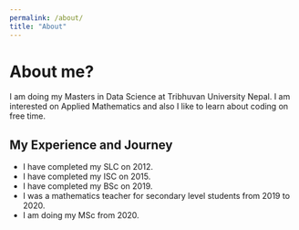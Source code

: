 ```yaml
---
permalink: /about/
title: "About"
---
```

# About me?
I am doing my Masters in Data Science at Tribhuvan University Nepal. I am interested on Applied Mathematics and also I like to learn about coding on free time. 

## My Experience and Journey
* I have completed my SLC on 2012.
* I have completed my ISC on 2015.
* I have completed my BSc on 2019.
* I was a mathematics teacher for secondary level students from 2019 to 2020.
* I am doing my MSc from 2020.

